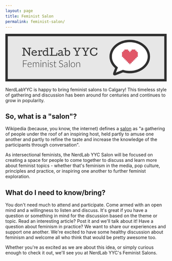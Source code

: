 ```yaml
---
layout: page
title: Feminist Salon
permalink: feminist-salon/
---
```


<img src="/img/pages/salon/feminist-salon.jpg">

NerdLabYYC is happy to bring feminist salons to Calgary! This timeless style of gathering and discussion has been around for centuries and continues to grow in popularity.

## So, what is a "salon"?

Wikipedia (because, you know, the internet) defines a [salon](https://en.wikipedia.org/wiki/Salon_(gathering)) as "a gathering of people under the roof of an inspiring host, held partly to amuse one another and partly to refine the taste and increase the knowledge of the participants through conversation".

As intersectional feminists, the NerdLab YYC Salon will be focused on creating a space for people to come together to discuss and learn more about feminist topics - whether that's feminism in the media, pop culture, principles and practice, or inspiring one another to further feminist exploration.

## What do I need to know/bring?

​You don't need much to attend and participate. Come armed with an open mind and a willingness to listen and discuss. It's great if you have a question or something in mind for the discussion based on the theme or topic. Read an interesting article? Post it and we'll talk about it! Have a question about feminism in practice? We want to share our experiences and support one another. We're excited to have some healthy discussion about feminism and welcome all who think that would be pretty awesome too.

Whether you're as excited as we are about this idea, or simply curious enough to check it out, we'll see you at NerdLab YYC's Feminist Salons.